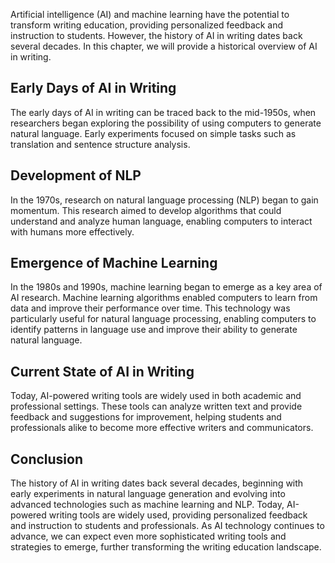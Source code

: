 
Artificial intelligence (AI) and machine learning have the potential to transform writing education, providing personalized feedback and instruction to students. However, the history of AI in writing dates back several decades. In this chapter, we will provide a historical overview of AI in writing.

Early Days of AI in Writing
---------------------------

The early days of AI in writing can be traced back to the mid-1950s, when researchers began exploring the possibility of using computers to generate natural language. Early experiments focused on simple tasks such as translation and sentence structure analysis.

Development of NLP
------------------

In the 1970s, research on natural language processing (NLP) began to gain momentum. This research aimed to develop algorithms that could understand and analyze human language, enabling computers to interact with humans more effectively.

Emergence of Machine Learning
-----------------------------

In the 1980s and 1990s, machine learning began to emerge as a key area of AI research. Machine learning algorithms enabled computers to learn from data and improve their performance over time. This technology was particularly useful for natural language processing, enabling computers to identify patterns in language use and improve their ability to generate natural language.

Current State of AI in Writing
------------------------------

Today, AI-powered writing tools are widely used in both academic and professional settings. These tools can analyze written text and provide feedback and suggestions for improvement, helping students and professionals alike to become more effective writers and communicators.

Conclusion
----------

The history of AI in writing dates back several decades, beginning with early experiments in natural language generation and evolving into advanced technologies such as machine learning and NLP. Today, AI-powered writing tools are widely used, providing personalized feedback and instruction to students and professionals. As AI technology continues to advance, we can expect even more sophisticated writing tools and strategies to emerge, further transforming the writing education landscape.
